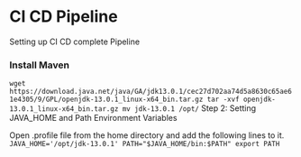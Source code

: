 # CI CD Pipeline
Setting up CI CD complete Pipeline

### Install Maven

``
wget https://download.java.net/java/GA/jdk13.0.1/cec27d702aa74d5a8630c65ae61e4305/9/GPL/openjdk-13.0.1_linux-x64_bin.tar.gz
tar -xvf openjdk-13.0.1_linux-x64_bin.tar.gz
mv jdk-13.0.1 /opt/
``
Step 2: Setting JAVA_HOME and Path Environment Variables

Open .profile file from the home directory and add the following lines to it.
``
JAVA_HOME='/opt/jdk-13.0.1'
PATH="$JAVA_HOME/bin:$PATH"
export PATH
``

